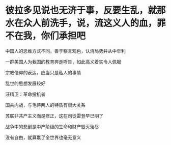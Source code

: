 # 彼拉多见说也无济于事，反要生乱，就那水在众人前洗手，说，流这义人的血，罪不在我，你们承担吧

中国人的思维方式不同，善于察言观色，认清局势并从中牟利

一群美国人为我国的教育奔走呼告，如此高义着实令人佩服

宗教信仰的表达，应当只是私人的事情

乱世的思想发展较好

汪精卫：革命投机者

国共内战，与毛蒋两人的特质有很大关系

苏联非共产主义而是修正，这在司徒雷登早已明了

战争中的悲剧是中产阶级的生命和财产毁灭殆尽

没有自由，就算赢了全世界也毫无意义